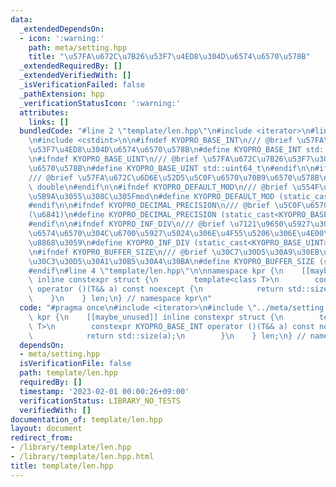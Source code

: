 ```yaml
---
data:
  _extendedDependsOn:
  - icon: ':warning:'
    path: meta/setting.hpp
    title: "\u57FA\u672C\u7B26\u53F7\u4ED8\u304D\u6574\u6570\u578B"
  _extendedRequiredBy: []
  _extendedVerifiedWith: []
  _isVerificationFailed: false
  _pathExtension: hpp
  _verificationStatusIcon: ':warning:'
  attributes:
    links: []
  bundledCode: "#line 2 \"template/len.hpp\"\n#include <iterator>\n#line 2 \"meta/setting.hpp\"\
    \n#include <cstdint>\n\n#ifndef KYOPRO_BASE_INT\n/// @brief \u57FA\u672C\u7B26\
    \u53F7\u4ED8\u304D\u6574\u6570\u578B\n#define KYOPRO_BASE_INT std::int64_t\n#endif\n\
    \n#ifndef KYOPRO_BASE_UINT\n/// @brief \u57FA\u672C\u7B26\u53F7\u306A\u3057\u6574\
    \u6570\u578B\n#define KYOPRO_BASE_UINT std::uint64_t\n#endif\n\n#ifndef KYOPRO_BASE_FLOAT\n\
    /// @brief \u57FA\u672C\u6D6E\u52D5\u5C0F\u6570\u70B9\u6570\u578B\n#define KYOPRO_BASE_FLOAT\
    \ double\n#endif\n\n#ifndef KYOPRO_DEFAULT_MOD\n/// @brief \u554F\u984C\u3067\u8A2D\
    \u5B9A\u3055\u308C\u305Fmod\n#define KYOPRO_DEFAULT_MOD (static_cast<KYOPRO_BASE_UINT>(998244353))\n\
    #endif\n\n#ifndef KYOPRO_DECIMAL_PRECISION\n/// @brief \u5C0F\u6570\u7CBE\u5EA6\
    (\u6841)\n#define KYOPRO_DECIMAL_PRECISION (static_cast<KYOPRO_BASE_UINT>(12))\n\
    #endif\n\n#ifndef KYOPRO_INF_DIV\n/// @brief \u7121\u9650\u5927\u3092\u8868\u3059\
    \u6574\u6570\u304C\u6700\u5927\u5024\u306E\u4F55\u5206\u306E\u4E00\u304B\u3092\
    \u8868\u3059\n#define KYOPRO_INF_DIV (static_cast<KYOPRO_BASE_UINT>(3))\n#endif\n\
    \n#ifndef KYOPRO_BUFFER_SIZE\n/// @brief \u30C7\u30D5\u30A9\u30EB\u30C8\u306E\u30D0\
    \u30C3\u30D5\u30A1\u30B5\u30A4\u30BA\n#define KYOPRO_BUFFER_SIZE (static_cast<KYOPRO_BASE_UINT>(2048))\n\
    #endif\n#line 4 \"template/len.hpp\"\n\nnamespace kpr {\n    [[maybe_unused]]\
    \ inline constexpr struct {\n        template<class T>\n        constexpr KYOPRO_BASE_INT\
    \ operator ()(T&& a) const noexcept {\n            return std::size(a);\n    \
    \    }\n    } len;\n} // namespace kpr\n"
  code: "#pragma once\n#include <iterator>\n#include \"../meta/setting.hpp\"\n\nnamespace\
    \ kpr {\n    [[maybe_unused]] inline constexpr struct {\n        template<class\
    \ T>\n        constexpr KYOPRO_BASE_INT operator ()(T&& a) const noexcept {\n\
    \            return std::size(a);\n        }\n    } len;\n} // namespace kpr\n"
  dependsOn:
  - meta/setting.hpp
  isVerificationFile: false
  path: template/len.hpp
  requiredBy: []
  timestamp: '2023-02-01 00:00:26+09:00'
  verificationStatus: LIBRARY_NO_TESTS
  verifiedWith: []
documentation_of: template/len.hpp
layout: document
redirect_from:
- /library/template/len.hpp
- /library/template/len.hpp.html
title: template/len.hpp
---
```

